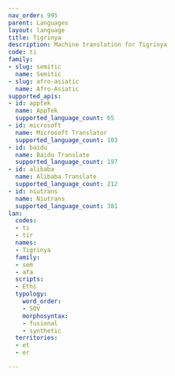 ```yaml
---
nav_order: 995
parent: Languages
layout: language
title: Tigrinya
description: Machine translation for Tigrinya
code: ti
family:
- slug: semitic
  name: Semitic
- slug: afro-asiatic
  name: Afro-Asiatic
supported_apis:
- id: apptek
  name: AppTek
  supported_language_count: 65
- id: microsoft
  name: Microsoft Translator
  supported_language_count: 103
- id: baidu
  name: Baidu Translate
  supported_language_count: 197
- id: alibaba
  name: Alibaba Translate
  supported_language_count: 212
- id: niutrans
  name: Niutrans
  supported_language_count: 381
lan:
  codes:
  - ti
  - tir
  names:
  - Tigrinya
  family:
  - sem
  - afa
  scripts:
  - Ethi
  typology:
    word_order:
    - SOV
    morphosyntax:
    - fusional
    - synthetic
  territories:
  - et
  - er

---
```


